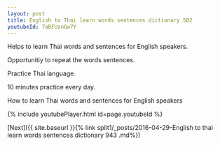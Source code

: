 ```yaml
---
layout: post
title: English to Thai learn words sentences dictionary 502 
youtubeId: 7aBFUznGw7Y
---
```

 
 
Helps to learn Thai words and sentences for English speakers.

Opportunitiy to repeat the words sentences. 

Practice Thai language. 
 
10 minutes practice every day. 
 
How to learn Thai words and sentences for English speakers 
 
{% include youtubePlayer.html id=page.youtubeId %}
 
 
[Next]({{ site.baseurl }}{% link  split1/_posts/2016-04-29-English to thai learn words sentences dictionary 943 .md%})
 
